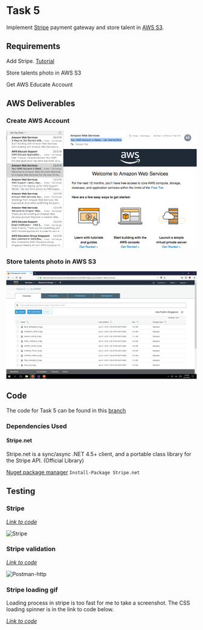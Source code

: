 # Task 5

Implement [Stripe](http://stripe.com) payment gateway and store talent in [AWS S3](https://aws.amazon.com/s3/).

## Requirements

Add Stripe. [Tutorial](https://docs.google.com/document/d/1sBDyVmLOHkDB5cHqbnG3mzuwwv6y5QSMWhifBxKxvvI/edit)

Store talents photo in AWS S3

Get AWS Educate Account

## AWS Deliverables

### Create AWS Account

![Created account](Pictures/Task5/Created-account.png)

### Store talents photo in AWS S3

![S3 Bucket](Pictures/Task5/S3-Bucket.png)

## Code

The code for Task 5 can be found in this [branch](https://github.com/francisyzy/CSCAssignment/tree/Task5)

### Dependencies Used

#### Stripe.net

Stripe.net is a sync/async .NET 4.5+ client, and a portable class library for the Stripe API.  (Official Library)

[Nuget package manager](https://www.nuget.org/packages/Stripe.net/)
``` Install-Package Stripe.net ```

## Testing

### Stripe

*[Link to code](https://github.com/francisyzy/CSCAssignment/commit/30156bd9b437c364a2576bdf11edd5533ce840a2)*

![Stripe](Pictures/Task5/Stripe.png)

### Stripe validation

*[Link to code](https://github.com/francisyzy/CSCAssignment/blob/Task5/CSCAssignment/Views/Stripe/Stripe.cshtml#L249-L281)*

![Postman-http](Pictures/Task5/Stripe-error.png)

### Stripe loading gif

Loading process in stripe is too fast for me to take a screenshot. The CSS loading spinner is in the link to code below.

*[Link to code](https://github.com/francisyzy/CSCAssignment/blob/Task5/CSCAssignment/Views/Stripe/Stripe.cshtml#L13-L114)*

